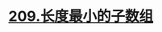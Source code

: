 # [209.长度最小的子数组](https://leetcode.cn/problems/minimum-size-subarray-sum/)

<SourceCode src="../.leetcode/209.长度最小的子数组.ts" />
